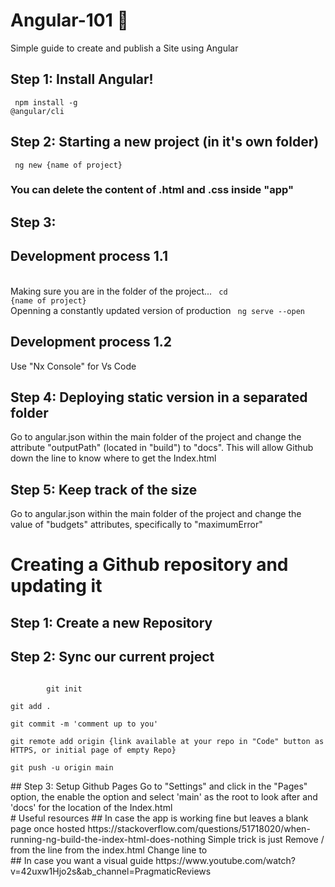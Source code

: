 # Angular-101 📝
Simple guide to create and publish a Site using Angular

## Step 1: Install Angular!
<code> npm install -g @angular/cli<aio-angular-dist-tag class="pln"></aio-angular-dist-tag> </code>

## Step 2: Starting a new project (in it's own folder)
<code> ng new {name of project} </code>

### You can delete the content of .html and .css inside "app"

## Step 3:
## Development process 1.1
<br> Making sure you are in the folder of the project...
<code> cd {name of project} </code>
<br> Openning a constantly updated version of production
<code> ng serve --open </code>

## Development process 1.2
Use "Nx Console" for Vs Code

## Step 4: Deploying static version in a separated folder
Go to angular.json within the main folder of the project and change the attribute "outputPath" (located in "build") to "docs". This will allow Github down the line to know where to get the Index.html

## Step 5: Keep track of the size
Go to angular.json within the main folder of the project and change the value of "budgets" attributes, specifically
to "maximumError"

# Creating a Github repository and updating it
## Step 1: Create a new Repository
## Step 2: Sync our current project
<p>
  <code>
        git init
    <br>git add .
    <br>git commit -m 'comment up to you'
    <br>git remote add origin {link available at your repo in "Code" button as HTTPS, or initial page of empty Repo}
    <br>git push -u origin main</code>
</p>
## Step 3: Setup Github Pages
Go to "Settings" and click in the "Pages" option, the enable the option and select 'main' as the root to look after and 'docs' for the location of the Index.html

<br>
# Useful resources
## In case the app is working fine but leaves a blank page once hosted
https://stackoverflow.com/questions/51718020/when-running-ng-build-the-index-html-does-nothing
Simple trick is just Remove / from the <base href="/"> line from the index.html Change line <base href="/"> to <base href="">
<br>
## In case you want a visual guide
https://www.youtube.com/watch?v=42uxw1Hjo2s&ab_channel=PragmaticReviews 
